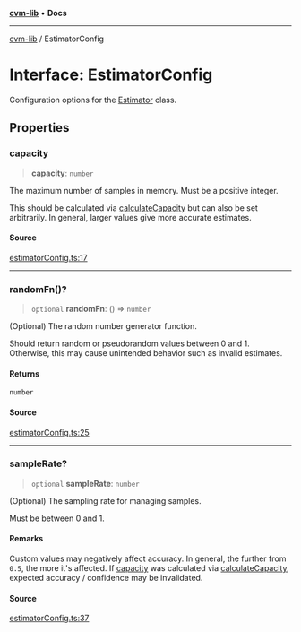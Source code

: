 [**cvm-lib**](../README.md) • **Docs**

***

[cvm-lib](../globals.md) / EstimatorConfig

# Interface: EstimatorConfig

Configuration options for the [Estimator](../classes/Estimator.md) class.

## Properties

### capacity

> **capacity**: `number`

The maximum number of samples in memory. Must be a positive integer.

This should be calculated via [calculateCapacity](../functions/calculateCapacity.md) but
can also be set arbitrarily. In general, larger
values give more accurate estimates.

#### Source

[estimatorConfig.ts:17](https://github.com/havelessbemore/cvm-lib/blob/7e22f1c193ccd7d3642195a0e0bd93b2a7a6ad5b/src/estimatorConfig.ts#L17)

***

### randomFn()?

> `optional` **randomFn**: () => `number`

(Optional) The random number generator function.

Should return random or pseudorandom values between 0 and 1.
Otherwise, this may cause unintended behavior such as invalid estimates.

#### Returns

`number`

#### Source

[estimatorConfig.ts:25](https://github.com/havelessbemore/cvm-lib/blob/7e22f1c193ccd7d3642195a0e0bd93b2a7a6ad5b/src/estimatorConfig.ts#L25)

***

### sampleRate?

> `optional` **sampleRate**: `number`

(Optional) The sampling rate for managing samples.

Must be between 0 and 1.

#### Remarks

Custom values may negatively affect accuracy. In general, the
further from `0.5`, the more it's affected. If [capacity](EstimatorConfig.md#capacity) was
calculated via [calculateCapacity](../functions/calculateCapacity.md), expected accuracy / confidence
may be invalidated.

#### Source

[estimatorConfig.ts:37](https://github.com/havelessbemore/cvm-lib/blob/7e22f1c193ccd7d3642195a0e0bd93b2a7a6ad5b/src/estimatorConfig.ts#L37)
